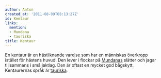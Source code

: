 ```yaml
---
author: Anton
created_at: '2011-08-09T08:13:27Z'
id: Kentaur
links:
  mention:
  - Mundana
  - tauriska
title: Kentaur
---
```


En kentaur är en hästliknande varelse som har en människas överkropp istället för hästens huvud. Den
lever i flockar på [Mundanas] slätter och jagar tillsammans i små jaktlag. Den är oftast en mycket
god bågskytt. Kentaurernas språk är [tauriska].

  [Mundanas]: Mundana
  [tauriska]: tauriska
